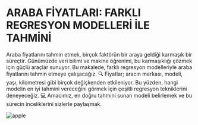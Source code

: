 # ARABA FİYATLARI: FARKLI REGRESYON MODELLERİ İLE TAHMİNİ

Araba fiyatlarını tahmin etmek, birçok faktörün bir araya geldiği karmaşık bir süreçtir. Günümüzde veri bilimi ve makine öğrenimi, bu karmaşıklığı çözmek için güçlü araçlar sunuyor. Bu makalede, farklı regresyon modelleriyle araba fiyatlarını tahmin etmeye çalışacağız. 🔍 Fiyatlar; aracın markası, modeli, yaşı, kilometresi gibi birçok değişkenden etkileniyor. Bu yüzden, hangi modelin en iyi tahmini vereceğini görmek için çeşitli regresyon tekniklerini deneyeceğiz. 💻 Amacımız, en doğru tahmini sunan modeli belirlemek ve bu sürecin inceliklerini sizlerle paylaşmak.

![apple]( https://resmim.net/cdn/2024/08/13/WIuCLT.jpg)
